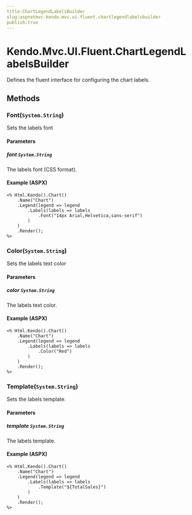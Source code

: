 ```yaml
---
title:ChartLegendLabelsBuilder
slug:aspnetmvc-kendo.mvc.ui.fluent.chartlegendlabelsbuilder
publish:true
---
```


# Kendo.Mvc.UI.Fluent.ChartLegendLabelsBuilder
Defines the fluent interface for configuring the chart labels.



## Methods

### Font(`System.String`)
Sets the labels font


#### Parameters

##### font `System.String`
The labels font (CSS format).




#### Example (ASPX)
    <% Html.Kendo().Chart()
        .Name("Chart")
        .Legend(legend => legend
            .Labels(labels => labels
                .Font("14px Arial,Helvetica,sans-serif")
            )
        )
        .Render();
    %>


### Color(`System.String`)
Sets the labels text color


#### Parameters

##### color `System.String`
The labels text color.




#### Example (ASPX)
    <% Html.Kendo().Chart()
        .Name("Chart")
        .Legend(legend => legend
            .Labels(labels => labels
                .Color("Red")
            )
        )
        .Render();
    %>


### Template(`System.String`)
Sets the labels template.


#### Parameters

##### template `System.String`
The labels template.




#### Example (ASPX)
    <% Html.Kendo().Chart()
        .Name("Chart")
        .Legend(legend => legend
            .Labels(labels => labels
                .Template("${TotalSales}")
            )
        )
        .Render();
    %>



 
